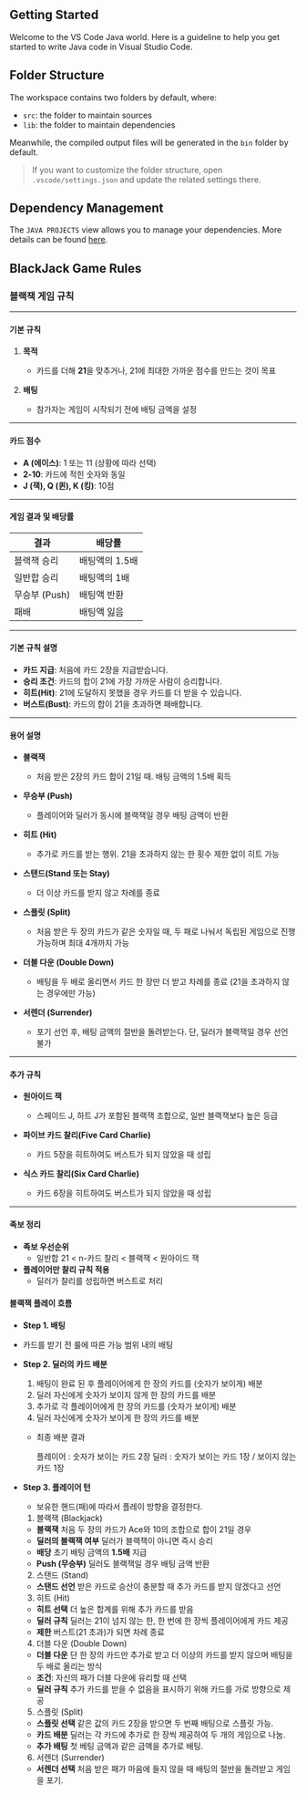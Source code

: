 ## Getting Started

Welcome to the VS Code Java world. Here is a guideline to help you get started to write Java code in Visual Studio Code.

## Folder Structure

The workspace contains two folders by default, where:

- `src`: the folder to maintain sources
- `lib`: the folder to maintain dependencies

Meanwhile, the compiled output files will be generated in the `bin` folder by default.

> If you want to customize the folder structure, open `.vscode/settings.json` and update the related settings there.

## Dependency Management

The `JAVA PROJECTS` view allows you to manage your dependencies. More details can be found [here](https://github.com/microsoft/vscode-java-dependency#manage-dependencies).

## BlackJack Game Rules

### 블랙잭 게임 규칙

---

#### 기본 규칙

1. **목적**

   - 카드를 더해 **21**을 맞추거나, 21에 최대한 가까운 점수를 만드는 것이 목표

2. **배팅**
   - 참가자는 게임이 시작되기 전에 배팅 금액을 설정

---

#### 카드 점수

- **A (에이스)**: 1 또는 11 (상황에 따라 선택)
- **2-10**: 카드에 적힌 숫자와 동일
- **J (잭), Q (퀸), K (킹)**: 10점

---

#### 게임 결과 및 배당률

| 결과          | 배당률         |
| ------------- | -------------- |
| 블랙잭 승리   | 배팅액의 1.5배 |
| 일반합 승리   | 배팅액의 1배   |
| 무승부 (Push) | 배팅액 반환    |
| 패배          | 배팅액 잃음    |

---

#### 기본 규칙 설명

- **카드 지급**: 처음에 카드 2장을 지급받습니다.
- **승리 조건**: 카드의 합이 21에 가장 가까운 사람이 승리합니다.
- **히트(Hit)**: 21에 도달하지 못했을 경우 카드를 더 받을 수 있습니다.
- **버스트(Bust)**: 카드의 합이 21을 초과하면 패배합니다.

---

#### 용어 설명

- **블랙잭**

  - 처음 받은 2장의 카드 합이 21일 때. 배팅 금액의 1.5배 획득

- **무승부 (Push)**

  - 플레이어와 딜러가 동시에 블랙잭일 경우 배팅 금액이 반환

- **히트 (Hit)**

  - 추가로 카드를 받는 행위. 21을 초과하지 않는 한 횟수 제한 없이 히트 가능

- **스탠드(Stand 또는 Stay)**

  - 더 이상 카드를 받지 않고 차례를 종료

- **스플릿 (Split)**

  - 처음 받은 두 장의 카드가 같은 숫자일 때, 두 패로 나눠서 독립된 게임으로 진행 가능하며 최대 4개까지 가능

- **더블 다운 (Double Down)**

  - 배팅을 두 배로 올리면서 카드 한 장만 더 받고 차례를 종료 (21을 초과하지 않는 경우에만 가능)

- **서렌더 (Surrender)**
  - 포기 선언 후, 배팅 금액의 절반을 돌려받는다. 단, 딜러가 블랙잭일 경우 선언 불가

---

#### 추가 규칙

- **원아이드 잭**

  - 스페이드 J, 하트 J가 포함된 블랙잭 조합으로, 일반 블랙잭보다 높은 등급

- **파이브 카드 찰리(Five Card Charlie)**

  - 카드 5장을 히트하여도 버스트가 되지 않았을 때 성립

- **식스 카드 찰리(Six Card Charlie)**
  - 카드 6장을 히트하여도 버스트가 되지 않았을 때 성립

---

#### 족보 정리

- **족보 우선순위**
  - 일반합 21 < n-카드 찰리 < 블랙잭 < 원아이드 잭
- **플레이어만 찰리 규칙 적용**
  - 딜러가 찰리를 성립하면 버스트로 처리

#### 블랙잭 플레이 흐름

- **Step 1. 배팅**

* 카드를 받기 전 룰에 따른 가능 범위 내의 배팅

- **Step 2. 딜러의 카드 배분**

  1. 배팅이 완료 된 후 플레이어에게 한 장의 카드를 (숫자가 보이게) 배분
  2. 딜러 자신에게 숫자가 보이지 않게 한 장의 카드를 배분
  3. 추가로 각 플레이어에게 한 장의 카드를 (숫자가 보이게) 배분
  4. 딜러 자신에게 숫자가 보이게 한 장의 카드를 배분

  - 최종 배분 결과

    플레이어 : 숫자가 보이는 카드 2장
    딜러 : 숫자가 보이는 카드 1장 / 보이지 않는 카드 1장

- **Step 3. 플레이어 턴**

  - 보유한 핸드(패)에 따라서 플레이 방향을 결정한다.

  1. 블랙잭 (Blackjack)

  - **블랙잭**
    처음 두 장의 카드가 Ace와 10의 조합으로 합이 21일 경우
  - **딜러의 블랙잭 여부**
    딜러가 블랙잭이 아니면 즉시 승리
  - **배당**
    초기 배팅 금액의 **1.5배** 지급
  - **Push (무승부)**
    딜러도 블랙잭일 경우 배팅 금액 반환

  2. 스탠드 (Stand)

  - **스탠드 선언**
    받은 카드로 승산이 충분할 때 추가 카드를 받지 않겠다고 선언

  3. 히트 (Hit)

  - **히트 선택**
    더 높은 합계를 위해 추가 카드를 받음
  - **딜러 규칙**
    딜러는 21이 넘지 않는 한, 한 번에 한 장씩 플레이어에게 카드 제공
  - **제한**
    버스트(21 초과)가 되면 차례 종료

  4. 더블 다운 (Double Down)

  - **더블 다운**
    단 한 장의 카드만 추가로 받고 더 이상의 카드를 받지 않으며 배팅을 두 배로 올리는 방식
  - **조건**: 자신의 패가 더블 다운에 유리할 때 선택
  - **딜러 규칙**
    추가 카드를 받을 수 없음을 표시하기 위해 카드를 가로 방향으로 제공

  5. 스플릿 (Split)

  - **스플릿 선택**
    같은 값의 카드 2장을 받으면 두 번째 배팅으로 스플릿 가능.
  - **카드 배분**
    딜러는 각 카드에 추가로 한 장씩 제공하여 두 개의 게임으로 나눔.
  - **추가 배팅**
    첫 베팅 금액과 같은 금액을 추가로 배팅.

  6. 서렌더 (Surrender)

  - **서렌더 선택**
    처음 받은 패가 마음에 들지 않을 때 배팅의 절반을 돌려받고 게임을 포기.
